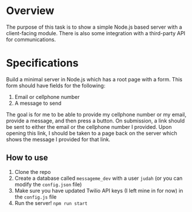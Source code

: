 # Overview

The purpose of this task is to show a simple Node.js based server with a client-facing module. There is also some integration with a third-party API for communications.

# Specifications

Build a minimal server in Node.js which has a root page with a form. This form should have fields for the following:

1. Email or ​cellphone number
2. A message to send

The goal is for me to be able to provide my cellphone number or my email, provide a message, and then press a button. On submission, a link should be sent to either the email or the cellphone number I provided. Upon opening this link, I should be taken to a page back on the server which shows the message I provided for that link.

## How to use

1. Clone the repo
2. Create a database called `messageme_dev` with a user `judah` (or you can modify the `config.json` file)
3. Make sure you have updated Twilio API keys (I left mine in for now) in the `config.js` file
4. Run the server! `npm run start`